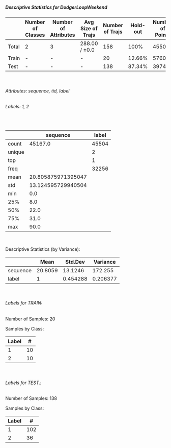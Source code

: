 ##### Descriptive Statistics for DodgerLoopWeekend


|       |   Number of Classes |   Number of Attributes |   Avg Size of Trajs |   Number of Trajs | Hold-out   |   Number of Points |   Longest Size |   Shortest Size |
|-------|---------------------|------------------------|---------------------|-------------------|------------|--------------------|----------------|-----------------|
| Total | 2                   | 3                      | 288.00 / ±0.0       | 158               | 100%       |              45504 |            288 |             288 |
| Train | -                   | -                      | -                   | 20                | 12.66%     |               5760 |            288 |             288 |
| Test  | -                   | -                      | -                   | 138               | 87.34%     |              39744 |            288 |             288 |

&nbsp;

###### Attributes: sequence, tid, label


###### Labels: 1, 2

&nbsp;

|        | sequence           | label   |
|--------|--------------------|---------|
| count  | 45167.0            | 45504   |
| unique |                    | 2       |
| top    |                    | 1       |
| freq   |                    | 32256   |
| mean   | 20.805875971395047 |         |
| std    | 13.124595729940504 |         |
| min    | 0.0                |         |
| 25%    | 8.0                |         |
| 50%    | 22.0               |         |
| 75%    | 31.0               |         |
| max    | 90.0               |         |

&nbsp;

Descriptive Statistics (by Variance): 


|          |    Mean |   Std.Dev |   Variance |
|----------|---------|-----------|------------|
| sequence | 20.8059 | 13.1246   | 172.255    |
| label    |  1      |  0.454288 |   0.206377 |

&nbsp;

###### Labels for TRAIN:


Number of Samples: 20
Samples by Class:
|   Label |   # |
|---------|-----|
|       1 |  10 |
|       2 |  10 |

&nbsp;

###### Labels for TEST.:


Number of Samples: 138
Samples by Class:
|   Label |   # |
|---------|-----|
|       1 | 102 |
|       2 |  36 |